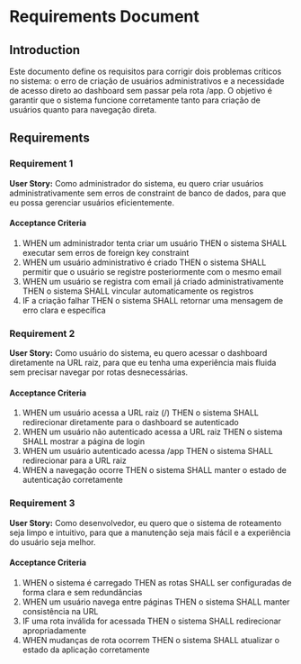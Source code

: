 # Requirements Document

## Introduction

Este documento define os requisitos para corrigir dois problemas críticos no sistema: o erro de criação de usuários administrativos e a necessidade de acesso direto ao dashboard sem passar pela rota /app. O objetivo é garantir que o sistema funcione corretamente tanto para criação de usuários quanto para navegação direta.

## Requirements

### Requirement 1

**User Story:** Como administrador do sistema, eu quero criar usuários administrativamente sem erros de constraint de banco de dados, para que eu possa gerenciar usuários eficientemente.

#### Acceptance Criteria

1. WHEN um administrador tenta criar um usuário THEN o sistema SHALL executar sem erros de foreign key constraint
2. WHEN um usuário administrativo é criado THEN o sistema SHALL permitir que o usuário se registre posteriormente com o mesmo email
3. WHEN um usuário se registra com email já criado administrativamente THEN o sistema SHALL vincular automaticamente os registros
4. IF a criação falhar THEN o sistema SHALL retornar uma mensagem de erro clara e específica

### Requirement 2

**User Story:** Como usuário do sistema, eu quero acessar o dashboard diretamente na URL raiz, para que eu tenha uma experiência mais fluida sem precisar navegar por rotas desnecessárias.

#### Acceptance Criteria

1. WHEN um usuário acessa a URL raiz (/) THEN o sistema SHALL redirecionar diretamente para o dashboard se autenticado
2. WHEN um usuário não autenticado acessa a URL raiz THEN o sistema SHALL mostrar a página de login
3. WHEN um usuário autenticado acessa /app THEN o sistema SHALL redirecionar para a URL raiz
4. WHEN a navegação ocorre THEN o sistema SHALL manter o estado de autenticação corretamente

### Requirement 3

**User Story:** Como desenvolvedor, eu quero que o sistema de roteamento seja limpo e intuitivo, para que a manutenção seja mais fácil e a experiência do usuário seja melhor.

#### Acceptance Criteria

1. WHEN o sistema é carregado THEN as rotas SHALL ser configuradas de forma clara e sem redundâncias
2. WHEN um usuário navega entre páginas THEN o sistema SHALL manter consistência na URL
3. IF uma rota inválida for acessada THEN o sistema SHALL redirecionar apropriadamente
4. WHEN mudanças de rota ocorrem THEN o sistema SHALL atualizar o estado da aplicação corretamente